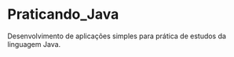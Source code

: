 # Praticando_Java

Desenvolvimento de aplicações simples para prática de estudos da linguagem Java.
